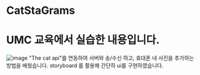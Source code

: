# CatStaGrams

# UMC 교육에서 실습한 내용입니다.
![image](https://user-images.githubusercontent.com/84664561/175787502-4d47fcdb-0253-42b7-aeec-c159cb19c079.png)
"The cat api"를 연동하여 서버와 송/수신 하고, 휴대폰 내 사진을 추가하는 방법을 배웠습니다.
storyboard 를 활용해 간단하 ui를 구현하였습니다.
